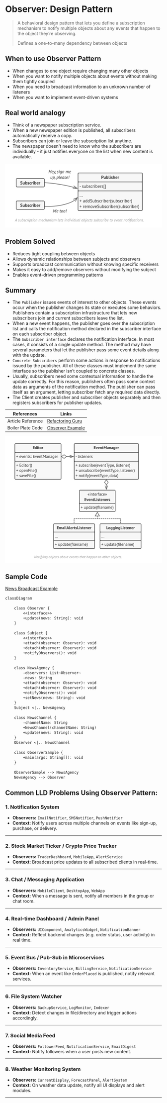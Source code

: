 # Observer: Design Pattern

> A behavioral design pattern that lets you define a subscription mechanism to notify multiple objects about any events that happen to the object they’re observing.
> 
> Defines a one-to-many dependency between objects

## When to use Observer Pattern

- When changes to one object require changing many other objects
- When you want to notify multiple objects about events without making them tightly coupled
- When you need to broadcast information to an unknown number of listeners
- When you want to implement event-driven systems

## Real world analogy

- Think of a newspaper subscription service. 
- When a new newspaper edition is published, all subscribers automatically receive a copy. 
- Subscribers can join or leave the subscription list anytime. 
- The newspaper doesn't need to know who the subscribers are individually - it just notifies everyone on the list when new content is available.

![img.png](../../images/observer-design.png)

## Problem Solved

- Reduces tight coupling between objects
- Allows dynamic relationships between subjects and observers
- Supports broadcast communication without knowing specific receivers
- Makes it easy to add/remove observers without modifying the subject 
- Enables event-driven programming patterns

## Summary

- The `Publisher` issues events of interest to other objects. These events occur when the publisher changes its state or executes some behaviors. Publishers contain a subscription infrastructure that lets new subscribers join and current subscribers leave the list.
- When a new event happens, the publisher goes over the subscription list and calls the notification method declared in the subscriber interface on each subscriber object.
- The `Subscriber interface` declares the notification interface. In most cases, it consists of a single update method. The method may have several parameters that let the publisher pass some event details along with the update.
- `Concrete Subscribers` perform some actions in response to notifications issued by the publisher. All of these classes must implement the same interface so the publisher isn’t coupled to concrete classes.
- Usually, subscribers need some contextual information to handle the update correctly. For this reason, publishers often pass some context data as arguments of the notification method. The publisher can pass itself as an argument, letting subscriber fetch any required data directly.
- The Client creates publisher and subscriber objects separately and then registers subscribers for publisher updates.


| References | Links                                                                       |
|------------|-----------------------------------------------------------------------------|
| Article Reference | [Refactoring Guru](https://refactoring.guru/design-patterns/observer)       |
| Boiler Plate Code | [Observer Example](../../code/designPatterns/observer/ObserverExample.java) |


![img.png](../../images/observer-design-2.png)


## Sample Code

[News Broadcast Example](../../code/designPatterns/observer/ObserverSample.java)
```mermaid
classDiagram

    class Observer {
        <<interface>>
        +update(news: String): void
    }

    class Subject {
        <<interface>>
        +attach(observer: Observer): void
        +detach(observer: Observer): void
        +notifyObservers(): void
    }

    class NewsAgency {
        -observers: List~Observer~
        -news: String
        +attach(observer: Observer): void
        +detach(observer: Observer): void
        +notifyObservers(): void
        +setNews(news: String): void
    }
    Subject <|.. NewsAgency

    class NewsChannel {
        -channelName: String
        +NewsChannel(channelName: String)
        +update(news: String): void
    }
    Observer <|.. NewsChannel

    class ObserverSample {
        +main(args: String[]): void
    }

    ObserverSample --> NewsAgency
    NewsAgency --> Observer
```


## Common LLD Problems Using Observer Pattern:

### 1. Notification System
- **Observers:** `EmailNotifier`, `SMSNotifier`, `PushNotifier`
- **Context:** Notify users across multiple channels on events like sign-up, purchase, or delivery.

---

### 2. Stock Market Ticker / Crypto Price Tracker
- **Observers:** `TraderDashboard`, `MobileApp`, `AlertService`
- **Context:** Broadcast price updates to all subscribed clients in real-time.

---

### 3. Chat / Messaging Application
- **Observers:** `MobileClient`, `DesktopApp`, `WebApp`
- **Context:** When a message is sent, notify all members in the group or chat room.

---

### 4. Real-time Dashboard / Admin Panel
- **Observers:** `UIComponent`, `AnalyticsWidget`, `NotificationBanner`
- **Context:** Reflect backend changes (e.g. order status, user activity) in real time.

---

### 5. Event Bus / Pub-Sub in Microservices
- **Observers:** `InventoryService`, `BillingService`, `NotificationService`
- **Context:** When an event like `OrderPlaced` is published, notify relevant services.

---

### 6. File System Watcher
- **Observers:** `BackupService`, `LogMonitor`, `Indexer`
- **Context:** Detect changes in file/directory and trigger actions accordingly.

---

### 7. Social Media Feed
- **Observers:** `FollowerFeed`, `NotificationService`, `EmailDigest`
- **Context:** Notify followers when a user posts new content.

---

### 8. Weather Monitoring System
- **Observers:** `CurrentDisplay`, `ForecastPanel`, `AlertSystem`
- **Context:** On weather data update, notify all UI displays and alert modules.

---